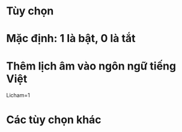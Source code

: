 # Tùy chọn
# Mặc định: 1 là bật, 0 là tắt

# Thêm lịch âm vào ngôn ngữ tiếng Việt
Licham=1

# Các tùy chọn khác
